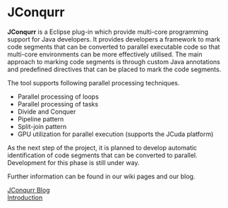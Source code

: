# JConqurr #

**JConqurr** is a Eclipse plug-in which provide multi-core programming support for Java developers. It provides developers a framework to mark code segments that can be converted to parallel executable code so that multi-core environments can be more effectively utilised. The main approach to marking code segments is through custom Java annotations and predefined directives that can be placed to mark the code segments.

The tool supports following parallel processing techniques.

  * Parallel processing of loops
  * Parallel processing of tasks
  * Divide and Conquer
  * Pipeline pattern
  * Split-join pattern
  * GPU utilization for parallel execution (supports the JCuda platform)

As the next step of the project, it is planned to develop automatic identification of code segments that can be converted to parallel. Development for this phase is still under way.

Further information can be found in our wiki pages and our blog.

[JConqurr Blog](http://jconqurr.blogspot.com/)
<br><a href='http://code.google.com/p/jconqurr/wiki/IntroductionToJConqurr'>Introduction</a>